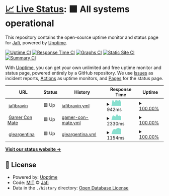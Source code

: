 # [📈 Live Status](https://jafidiesel.github.io/web-uptime): <!--live status--> **🟩 All systems operational**

This repository contains the open-source uptime monitor and status page for [Jafi](https://www.jafibravin.com/), powered by [Upptime](https://github.com/upptime/upptime).

[![Uptime CI](https://github.com/jafidiesel/web-uptime/workflows/Uptime%20CI/badge.svg)](https://github.com/jafidiesel/web-uptime/actions?query=workflow%3A%22Uptime+CI%22)
[![Response Time CI](https://github.com/jafidiesel/web-uptime/workflows/Response%20Time%20CI/badge.svg)](https://github.com/jafidiesel/web-uptime/actions?query=workflow%3A%22Response+Time+CI%22)
[![Graphs CI](https://github.com/jafidiesel/web-uptime/workflows/Graphs%20CI/badge.svg)](https://github.com/jafidiesel/web-uptime/actions?query=workflow%3A%22Graphs+CI%22)
[![Static Site CI](https://github.com/jafidiesel/web-uptime/workflows/Static%20Site%20CI/badge.svg)](https://github.com/jafidiesel/web-uptime/actions?query=workflow%3A%22Static+Site+CI%22)
[![Summary CI](https://github.com/jafidiesel/web-uptime/workflows/Summary%20CI/badge.svg)](https://github.com/jafidiesel/web-uptime/actions?query=workflow%3A%22Summary+CI%22)

With [Upptime](https://upptime.js.org), you can get your own unlimited and free uptime monitor and status page, powered entirely by a GitHub repository. We use [Issues](https://github.com/jafidiesel/web-uptime/issues) as incident reports, [Actions](https://github.com/jafidiesel/web-uptime/actions) as uptime monitors, and [Pages](https://jafidiesel.github.io/web-uptime) for the status page.

<!--start: status pages-->
<!-- This summary is generated by Upptime (https://github.com/upptime/upptime) -->
<!-- Do not edit this manually, your changes will be overwritten -->
<!-- prettier-ignore -->
| URL | Status | History | Response Time | Uptime |
| --- | ------ | ------- | ------------- | ------ |
| <img alt="" src="https://favicons.githubusercontent.com/www.jafibravin.com" height="13"> [jafibravin](https://www.jafibravin.com) | 🟩 Up | [jafibravin.yml](https://github.com/jafidiesel/web-uptime/commits/HEAD/history/jafibravin.yml) | <details><summary><img alt="Response time graph" src="./graphs/jafibravin/response-time-week.png" height="20"> 942ms</summary><br><a href="https://jafidiesel.github.io/web-uptime/history/jafibravin"><img alt="Response time 880" src="https://img.shields.io/endpoint?url=https%3A%2F%2Fraw.githubusercontent.com%2Fjafidiesel%2Fweb-uptime%2FHEAD%2Fapi%2Fjafibravin%2Fresponse-time.json"></a><br><a href="https://jafidiesel.github.io/web-uptime/history/jafibravin"><img alt="24-hour response time 610" src="https://img.shields.io/endpoint?url=https%3A%2F%2Fraw.githubusercontent.com%2Fjafidiesel%2Fweb-uptime%2FHEAD%2Fapi%2Fjafibravin%2Fresponse-time-day.json"></a><br><a href="https://jafidiesel.github.io/web-uptime/history/jafibravin"><img alt="7-day response time 942" src="https://img.shields.io/endpoint?url=https%3A%2F%2Fraw.githubusercontent.com%2Fjafidiesel%2Fweb-uptime%2FHEAD%2Fapi%2Fjafibravin%2Fresponse-time-week.json"></a><br><a href="https://jafidiesel.github.io/web-uptime/history/jafibravin"><img alt="30-day response time 880" src="https://img.shields.io/endpoint?url=https%3A%2F%2Fraw.githubusercontent.com%2Fjafidiesel%2Fweb-uptime%2FHEAD%2Fapi%2Fjafibravin%2Fresponse-time-month.json"></a><br><a href="https://jafidiesel.github.io/web-uptime/history/jafibravin"><img alt="1-year response time 880" src="https://img.shields.io/endpoint?url=https%3A%2F%2Fraw.githubusercontent.com%2Fjafidiesel%2Fweb-uptime%2FHEAD%2Fapi%2Fjafibravin%2Fresponse-time-year.json"></a></details> | <details><summary><a href="https://jafidiesel.github.io/web-uptime/history/jafibravin">100.00%</a></summary><a href="https://jafidiesel.github.io/web-uptime/history/jafibravin"><img alt="All-time uptime 100.00%" src="https://img.shields.io/endpoint?url=https%3A%2F%2Fraw.githubusercontent.com%2Fjafidiesel%2Fweb-uptime%2FHEAD%2Fapi%2Fjafibravin%2Fuptime.json"></a><br><a href="https://jafidiesel.github.io/web-uptime/history/jafibravin"><img alt="24-hour uptime 100.00%" src="https://img.shields.io/endpoint?url=https%3A%2F%2Fraw.githubusercontent.com%2Fjafidiesel%2Fweb-uptime%2FHEAD%2Fapi%2Fjafibravin%2Fuptime-day.json"></a><br><a href="https://jafidiesel.github.io/web-uptime/history/jafibravin"><img alt="7-day uptime 100.00%" src="https://img.shields.io/endpoint?url=https%3A%2F%2Fraw.githubusercontent.com%2Fjafidiesel%2Fweb-uptime%2FHEAD%2Fapi%2Fjafibravin%2Fuptime-week.json"></a><br><a href="https://jafidiesel.github.io/web-uptime/history/jafibravin"><img alt="30-day uptime 100.00%" src="https://img.shields.io/endpoint?url=https%3A%2F%2Fraw.githubusercontent.com%2Fjafidiesel%2Fweb-uptime%2FHEAD%2Fapi%2Fjafibravin%2Fuptime-month.json"></a><br><a href="https://jafidiesel.github.io/web-uptime/history/jafibravin"><img alt="1-year uptime 100.00%" src="https://img.shields.io/endpoint?url=https%3A%2F%2Fraw.githubusercontent.com%2Fjafidiesel%2Fweb-uptime%2FHEAD%2Fapi%2Fjafibravin%2Fuptime-year.json"></a></details>
| <img alt="" src="https://favicons.githubusercontent.com/gamerconmate.com" height="13"> [Gamer Con Mate](https://gamerconmate.com) | 🟩 Up | [gamer-con-mate.yml](https://github.com/jafidiesel/web-uptime/commits/HEAD/history/gamer-con-mate.yml) | <details><summary><img alt="Response time graph" src="./graphs/gamer-con-mate/response-time-week.png" height="20"> 2330ms</summary><br><a href="https://jafidiesel.github.io/web-uptime/history/gamer-con-mate"><img alt="Response time 2484" src="https://img.shields.io/endpoint?url=https%3A%2F%2Fraw.githubusercontent.com%2Fjafidiesel%2Fweb-uptime%2FHEAD%2Fapi%2Fgamer-con-mate%2Fresponse-time.json"></a><br><a href="https://jafidiesel.github.io/web-uptime/history/gamer-con-mate"><img alt="24-hour response time 1955" src="https://img.shields.io/endpoint?url=https%3A%2F%2Fraw.githubusercontent.com%2Fjafidiesel%2Fweb-uptime%2FHEAD%2Fapi%2Fgamer-con-mate%2Fresponse-time-day.json"></a><br><a href="https://jafidiesel.github.io/web-uptime/history/gamer-con-mate"><img alt="7-day response time 2330" src="https://img.shields.io/endpoint?url=https%3A%2F%2Fraw.githubusercontent.com%2Fjafidiesel%2Fweb-uptime%2FHEAD%2Fapi%2Fgamer-con-mate%2Fresponse-time-week.json"></a><br><a href="https://jafidiesel.github.io/web-uptime/history/gamer-con-mate"><img alt="30-day response time 2484" src="https://img.shields.io/endpoint?url=https%3A%2F%2Fraw.githubusercontent.com%2Fjafidiesel%2Fweb-uptime%2FHEAD%2Fapi%2Fgamer-con-mate%2Fresponse-time-month.json"></a><br><a href="https://jafidiesel.github.io/web-uptime/history/gamer-con-mate"><img alt="1-year response time 2484" src="https://img.shields.io/endpoint?url=https%3A%2F%2Fraw.githubusercontent.com%2Fjafidiesel%2Fweb-uptime%2FHEAD%2Fapi%2Fgamer-con-mate%2Fresponse-time-year.json"></a></details> | <details><summary><a href="https://jafidiesel.github.io/web-uptime/history/gamer-con-mate">100.00%</a></summary><a href="https://jafidiesel.github.io/web-uptime/history/gamer-con-mate"><img alt="All-time uptime 100.00%" src="https://img.shields.io/endpoint?url=https%3A%2F%2Fraw.githubusercontent.com%2Fjafidiesel%2Fweb-uptime%2FHEAD%2Fapi%2Fgamer-con-mate%2Fuptime.json"></a><br><a href="https://jafidiesel.github.io/web-uptime/history/gamer-con-mate"><img alt="24-hour uptime 100.00%" src="https://img.shields.io/endpoint?url=https%3A%2F%2Fraw.githubusercontent.com%2Fjafidiesel%2Fweb-uptime%2FHEAD%2Fapi%2Fgamer-con-mate%2Fuptime-day.json"></a><br><a href="https://jafidiesel.github.io/web-uptime/history/gamer-con-mate"><img alt="7-day uptime 100.00%" src="https://img.shields.io/endpoint?url=https%3A%2F%2Fraw.githubusercontent.com%2Fjafidiesel%2Fweb-uptime%2FHEAD%2Fapi%2Fgamer-con-mate%2Fuptime-week.json"></a><br><a href="https://jafidiesel.github.io/web-uptime/history/gamer-con-mate"><img alt="30-day uptime 100.00%" src="https://img.shields.io/endpoint?url=https%3A%2F%2Fraw.githubusercontent.com%2Fjafidiesel%2Fweb-uptime%2FHEAD%2Fapi%2Fgamer-con-mate%2Fuptime-month.json"></a><br><a href="https://jafidiesel.github.io/web-uptime/history/gamer-con-mate"><img alt="1-year uptime 100.00%" src="https://img.shields.io/endpoint?url=https%3A%2F%2Fraw.githubusercontent.com%2Fjafidiesel%2Fweb-uptime%2FHEAD%2Fapi%2Fgamer-con-mate%2Fuptime-year.json"></a></details>
| <img alt="" src="https://favicons.githubusercontent.com/www.gleargentina.com.ar" height="13"> [gleargentina](https://www.gleargentina.com.ar) | 🟩 Up | [gleargentina.yml](https://github.com/jafidiesel/web-uptime/commits/HEAD/history/gleargentina.yml) | <details><summary><img alt="Response time graph" src="./graphs/gleargentina/response-time-week.png" height="20"> 1154ms</summary><br><a href="https://jafidiesel.github.io/web-uptime/history/gleargentina"><img alt="Response time 1252" src="https://img.shields.io/endpoint?url=https%3A%2F%2Fraw.githubusercontent.com%2Fjafidiesel%2Fweb-uptime%2FHEAD%2Fapi%2Fgleargentina%2Fresponse-time.json"></a><br><a href="https://jafidiesel.github.io/web-uptime/history/gleargentina"><img alt="24-hour response time 1161" src="https://img.shields.io/endpoint?url=https%3A%2F%2Fraw.githubusercontent.com%2Fjafidiesel%2Fweb-uptime%2FHEAD%2Fapi%2Fgleargentina%2Fresponse-time-day.json"></a><br><a href="https://jafidiesel.github.io/web-uptime/history/gleargentina"><img alt="7-day response time 1154" src="https://img.shields.io/endpoint?url=https%3A%2F%2Fraw.githubusercontent.com%2Fjafidiesel%2Fweb-uptime%2FHEAD%2Fapi%2Fgleargentina%2Fresponse-time-week.json"></a><br><a href="https://jafidiesel.github.io/web-uptime/history/gleargentina"><img alt="30-day response time 1252" src="https://img.shields.io/endpoint?url=https%3A%2F%2Fraw.githubusercontent.com%2Fjafidiesel%2Fweb-uptime%2FHEAD%2Fapi%2Fgleargentina%2Fresponse-time-month.json"></a><br><a href="https://jafidiesel.github.io/web-uptime/history/gleargentina"><img alt="1-year response time 1252" src="https://img.shields.io/endpoint?url=https%3A%2F%2Fraw.githubusercontent.com%2Fjafidiesel%2Fweb-uptime%2FHEAD%2Fapi%2Fgleargentina%2Fresponse-time-year.json"></a></details> | <details><summary><a href="https://jafidiesel.github.io/web-uptime/history/gleargentina">100.00%</a></summary><a href="https://jafidiesel.github.io/web-uptime/history/gleargentina"><img alt="All-time uptime 100.00%" src="https://img.shields.io/endpoint?url=https%3A%2F%2Fraw.githubusercontent.com%2Fjafidiesel%2Fweb-uptime%2FHEAD%2Fapi%2Fgleargentina%2Fuptime.json"></a><br><a href="https://jafidiesel.github.io/web-uptime/history/gleargentina"><img alt="24-hour uptime 100.00%" src="https://img.shields.io/endpoint?url=https%3A%2F%2Fraw.githubusercontent.com%2Fjafidiesel%2Fweb-uptime%2FHEAD%2Fapi%2Fgleargentina%2Fuptime-day.json"></a><br><a href="https://jafidiesel.github.io/web-uptime/history/gleargentina"><img alt="7-day uptime 100.00%" src="https://img.shields.io/endpoint?url=https%3A%2F%2Fraw.githubusercontent.com%2Fjafidiesel%2Fweb-uptime%2FHEAD%2Fapi%2Fgleargentina%2Fuptime-week.json"></a><br><a href="https://jafidiesel.github.io/web-uptime/history/gleargentina"><img alt="30-day uptime 100.00%" src="https://img.shields.io/endpoint?url=https%3A%2F%2Fraw.githubusercontent.com%2Fjafidiesel%2Fweb-uptime%2FHEAD%2Fapi%2Fgleargentina%2Fuptime-month.json"></a><br><a href="https://jafidiesel.github.io/web-uptime/history/gleargentina"><img alt="1-year uptime 100.00%" src="https://img.shields.io/endpoint?url=https%3A%2F%2Fraw.githubusercontent.com%2Fjafidiesel%2Fweb-uptime%2FHEAD%2Fapi%2Fgleargentina%2Fuptime-year.json"></a></details>

<!--end: status pages-->

[**Visit our status website →**](https://jafidiesel.github.io/web-uptime)

## 📄 License

- Powered by: [Upptime](https://github.com/upptime/upptime)
- Code: [MIT](./LICENSE) © [Jafi](https://www.jafibravin.com/)
- Data in the `./history` directory: [Open Database License](https://opendatacommons.org/licenses/odbl/1-0/)
